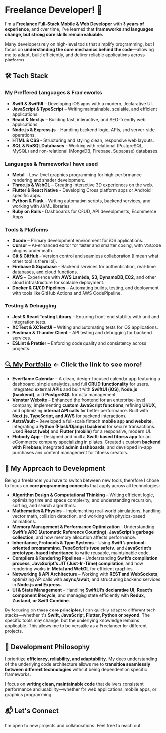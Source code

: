 # Freelance Developer! 🚀

I'm a **Freelance Full-Stack Mobile & Web Developer** with **3 years of experience**, and over time, I’ve learned that **frameworks and languages change, but strong core skills remain valuable.**

Many developers rely on high-level tools that simplify programming, but I focus on **understanding the core mechanics behind the code**—allowing me to adapt, build efficiently, and deliver reliable applications across platforms.

## 🛠 Tech Stack

### **My Preffered Languages & Frameworks**  
- **Swift & SwiftUI** – Developing iOS apps with a modern, declarative UI.
- **JavaScript & TypeScript** – Writing maintainable, scalable, and efficient applications.
- **React & Next.js** – Building fast, interactive, and SEO-friendly web applications.  
- **Node.js & Express.js** – Handling backend logic, APIs, and server-side operations.
- **HTML & CSS** – Structuring and styling clean, responsive web layouts.  
- **SQL & NoSQL Databases** – Working with relational (PostgreSQL, MySQL) and non-relational (MongoDB, Firebase, Supabase) databases.

### **Languages & Frameworks I have used**
- **Metal** – Low-level graphics programming for high-performance rendering and shader development.
- **Three.js & WebGL** – Creating interactive 3D experiences on the web.
- **Flutter & React Native** - Developing Cross platform apps or Android specific apps.
- **Python & Flask** – Writing automation scripts, backend services, and working with AI/ML libraries
- **Ruby on Rails** - Dashboards for CRUD, API deveolpments, Ecommerce Apps

### **Tools & Platforms**  
- **Xcode** – Primary development environment for iOS applications.  
- **Cursor** – AI-enhanced editor for faster and smarter coding, with VSCode plugins underneath.
- **Git & GitHub** – Version control and seamless collaboration (I mean what other tool is there lol).
- **Firebase & Supabase** – Backend services for authentication, real-time databases, and cloud functions.  
- **AWS** – Experience with **AWS Lambda, S3, DynamoDB, EC2**, and other cloud infrastructure for scalable deployment.  
- **Docker & CI/CD Pipelines** – Automating builds, testing, and deployment with tools like GitHub Actions and AWS CodePipeline.  

### **Testing & Debugging**  
- **Jest & React Testing Library** – Ensuring front-end stability with unit and integration tests.  
- **XCTest & XCTestUI** – Writing and automating tests for iOS applications.  
- **Postman & Thunder Client** – API testing and debugging for backend services.  
- **ESLint & Prettier** – Enforcing code quality and consistency across projects.  

## [🔍 My Portfolio](https://www.iandesignwork.com/welcome) <- Click the link to see more!

- **Everflame Calendar** – A clean, design-focused calendar app featuring a dashboard, simple analytics, and full **CRUD functionality** for users. Integrated external **APIs** and built with **SwiftUI (iOS)**, **Node.js (backend)**, and **PostgreSQL** for data management.  
- **Venstar Website** – Enhanced the frontend for an enterprise-level company, implementing **custom JavaScript functions**, refining **UI/UX**, and optimizing **internal API calls** for better performance. Built with **Next.js, TypeScript, and AWS** for backend interactions.  
- **AstraVault** – Developed a full-scale fintech **mobile app and website**, integrating a **Python (Flask/Django) backend** for secure transactions. Used **React (web)** and **Flutter (mobile)** for a responsive, modern UI.  
- **Flobody App** – Designed and built a **Swift-based fitness app** for an eCommerce company specializing in pilates. Created a custom **backend with Firebase**, integrated **admin dashboards**, and developed in-app purchases and content management for fitness creators.  


## 📌 My Approach to Development  

Being a freelancer you have to switch between new tools, therefore I chose to focus on **core programming concepts** that apply across all technologies:  

- **Algorithm Design & Computational Thinking** – Writing efficient logic, optimizing time and space complexity, and understanding recursion, sorting, and search algorithms.  
- **Mathematics & Physics** – Implementing real-world simulations, handling vector math, collision detection, and working with physics-based animations.  
- **Memory Management & Performance Optimization** – Understanding **Swift’s ARC (Automatic Reference Counting)**, **JavaScript’s garbage collection**, and how memory allocation affects performance.  
- **Inheritance, Protocols & Type Systems** – Using **Swift’s protocol-oriented programming**, **TypeScript’s type safety**, and **JavaScript’s prototype-based inheritance** to write reusable, maintainable code.  
- **Compilers & Rendering Pipelines** – Understanding **Swift’s compilation process**, **JavaScript’s JIT (Just-In-Time) compilation**, and how rendering works in **Metal and WebGL** for efficient graphics.  
- **Networking & API Architecture** – Working with **REST and WebSockets**, optimizing API calls with **async/await**, and structuring backend services in **Node.js and Express**.  
- **UI & State Management** – Handling **SwiftUI’s declarative UI**, **React’s component lifecycle**, and managing state efficiently with **Redux, Zustand, or Swift Combine**.  

By focusing on these **core principles**, I can quickly adapt to different tech stacks—whether it's **Swift, JavaScript, Flutter, Python or beyond**. The specific tools may change, but the underlying knowledge remains applicable. This allows me to be versatile as a Freelancer for different projects.

## 🎯 Development Philosophy  

I prioritize **efficiency, reliability, and adaptability.** My deep understanding of the underlying code architecture allows me to **transition seamlessly between different technologies** without being dependent on specific frameworks.

I focus on **writing clean, maintainable code** that delivers consistent performance and usability—whether for web applications, mobile apps, or graphics programming.

## 📬 Let's Connect  

I'm open to new projects and collaborations. Feel free to reach out.
